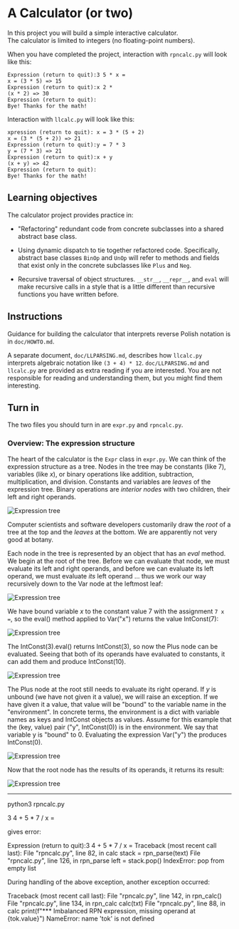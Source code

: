 # A Calculator (or two)

In this project you will build a simple interactive calculator.  
The calculator is limited to integers (no floating-point numbers).

When you have completed the project, interaction with ```rpncalc.py``` will
look like this:
```
Expression (return to quit):3 5 * x =
x = (3 * 5) => 15
Expression (return to quit):x 2 *
(x * 2) => 30
Expression (return to quit):
Bye! Thanks for the math!
```

Interaction with ```llcalc.py``` will look like this:
```
xpression (return to quit): x = 3 * (5 + 2)
x = (3 * (5 + 2)) => 21
Expression (return to quit):y = 7 * 3
y = (7 * 3) => 21
Expression (return to quit):x + y
(x + y) => 42
Expression (return to quit):
Bye! Thanks for the math!
```

## Learning objectives

The calculator project provides practice in:

* "Refactoring" redundant code from concrete subclasses
into a shared abstract base class.

* Using dynamic dispatch to tie together refactored code.
Specifically, abstract base classes ```BinOp``` and ```UnOp```
will refer to methods
and fields that exist only in the concrete subclasses
like ```Plus``` and ```Neg```.

* Recursive traversal of object structures. ```__str__```,
```__repr__```, and ```eval``` will make recursive calls
in a style that is a little different than recursive
functions you have written before.

## Instructions

Guidance for building the calculator that
 interprets reverse Polish notation is in ```doc/HOWTO.md```.  

 A separate document, ```doc/LLPARSING.md```, describes how
 ```llcalc.py``` interprets algebraic notation like
 ```(3 + 4) * 12```.  ```doc/LLPARSING.md``` and ```llcalc.py```
 are provided as extra reading if you are interested.  You are
 not responsible for reading and understanding them, but you
 might find them interesting.

## Turn in

 The two files you should turn in are ```expr.py``` and ```rpncalc.py```.


### Overview: The expression structure

The heart of the calculator is the ```Expr``` class in ```expr.py```.
We can think of the expression structure as a tree.  Nodes in the tree
may be constants (like 7), variables (like *x*), or binary operations
like addition, subtraction, multiplication, and division.  Constants
and variables are *leaves* of the expression tree.  Binary operations
are *interior nodes* with two children, their left and right operands.

![Expression tree](doc/img/expr-eval-0.png)

Computer scientists and software developers customarily draw the
*root* of a tree at the top and the *leaves* at the bottom.  We are
apparently not very good at botany.   


 Each node in the tree is represented by an object that has an *eval* method.  
We begin at the root of the tree. Before we can evaluate that node, we
must evaluate its left and right operands, and before we can evaluate
its left operand, we must evaluate *its* left operand ... thus we work
our way recursively down to the Var node at the leftmost leaf:  

![Expression tree](doc/img/expr-eval-1.png)

We have bound variable *x* to the constant value 7 with the assignment
```7 x =```, so the eval() method applied to Var("x") returns the
value IntConst(7):  

![Expression tree](doc/img/expr-eval-2.png)

The IntConst(3).eval() returns IntConst(3), so now the Plus node can be
evaluated.  Seeing that both of its operands have evaluated to
constants, it can add them and produce IntConst(10).  

![Expression tree](doc/img/expr-eval-3.png)

The Plus node at the root still needs to evaluate its right operand.
If *y* is unbound (we have not given it a value), we will raise
an exception.  If we have given it a value, that value
will be "bound" to the variable name in the "environment".
In concrete terms, the environment is a dict with variable
names as keys and IntConst objects as values.  Assume for
this example that the (key, value) pair ("y", IntConst(0))
is in the environment.  We say that variable y is "bound"
to 0.  Evaluating the expression Var("y") the produces
IntConst(0).

![Expression tree](doc/img/expr-eval-6.png)

Now that the root node has the results of its operands, it returns its result:

 ![Expression tree](doc/img/expr-eval-7.png)

******************
python3 rpncalc.py

3 4 + 5 * 7 / x =

gives error:

Expression (return to quit):3 4 + 5 * 7 / x =
Traceback (most recent call last):
  File "rpncalc.py", line 82, in calc
    stack = rpn_parse(text)
  File "rpncalc.py", line 126, in rpn_parse
    left = stack.pop()
IndexError: pop from empty list

During handling of the above exception, another exception occurred:

Traceback (most recent call last):
  File "rpncalc.py", line 142, in <module>
    rpn_calc()
  File "rpncalc.py", line 134, in rpn_calc
    calc(txt)
  File "rpncalc.py", line 88, in calc
    print(f"*** Imbalanced RPN expression, missing operand at {tok.value}")
NameError: name 'tok' is not defined
